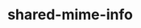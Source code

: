 ---
title: "shared-mime-info"
layout: cache
categories: [package, develop]
meta: {"versions": ["1.10"], "compilers": ["gcc@=11.4.0", "oneapi@=2024.2.0"], "oss": ["ubuntu22.04"], "platforms": ["linux"], "targets": ["x86_64_v3"], "stacks": ["e4s", "e4s-oneapi", "root"], "num_specs": 11, "num_specs_by_stack": {"e4s": 5, "root": 11, "e4s-oneapi": 6}}
spec_details: [{"hash": "eonk4kd5xj3otxhhsst6vgovasuiqftf", "compiler": "gcc@=11.4.0", "versions": ["1.10"], "os": "ubuntu22.04", "platform": "linux", "target": "x86_64_v3", "variants": ["build_system=autotools"], "stacks": ["e4s", "root"], "size": "-", "tarball": "https://binaries.spack.io/develop/build_cache/linux-ubuntu22.04-x86_64_v3/gcc-11.4.0/shared-mime-info-1.10/linux-ubuntu22.04-x86_64_v3-gcc-11.4.0-shared-mime-info-1.10-eonk4kd5xj3otxhhsst6vgovasuiqftf.spack"}, {"hash": "rwg5ckq4cfaf6ek4rczzfjfizvselos6", "compiler": "gcc@=11.4.0", "versions": ["1.10"], "os": "ubuntu22.04", "platform": "linux", "target": "x86_64_v3", "variants": ["build_system=autotools"], "stacks": ["e4s", "root"], "size": "-", "tarball": "https://binaries.spack.io/develop/build_cache/linux-ubuntu22.04-x86_64_v3/gcc-11.4.0/shared-mime-info-1.10/linux-ubuntu22.04-x86_64_v3-gcc-11.4.0-shared-mime-info-1.10-rwg5ckq4cfaf6ek4rczzfjfizvselos6.spack"}, {"hash": "id724xrbw265th447rr5bj3q5glmelmx", "compiler": "gcc@=11.4.0", "versions": ["1.10"], "os": "ubuntu22.04", "platform": "linux", "target": "x86_64_v3", "variants": ["build_system=autotools"], "stacks": ["e4s", "root"], "size": "-", "tarball": "https://binaries.spack.io/develop/build_cache/linux-ubuntu22.04-x86_64_v3/gcc-11.4.0/shared-mime-info-1.10/linux-ubuntu22.04-x86_64_v3-gcc-11.4.0-shared-mime-info-1.10-id724xrbw265th447rr5bj3q5glmelmx.spack"}, {"hash": "dbu43v4y4kxus2otvev3j73jrk4zsa3m", "compiler": "gcc@=11.4.0", "versions": ["1.10"], "os": "ubuntu22.04", "platform": "linux", "target": "x86_64_v3", "variants": ["build_system=autotools"], "stacks": ["e4s", "root"], "size": "-", "tarball": "https://binaries.spack.io/develop/build_cache/linux-ubuntu22.04-x86_64_v3/gcc-11.4.0/shared-mime-info-1.10/linux-ubuntu22.04-x86_64_v3-gcc-11.4.0-shared-mime-info-1.10-dbu43v4y4kxus2otvev3j73jrk4zsa3m.spack"}, {"hash": "mffvzw26gt4uybjkkdnmv2icrjfd2zpo", "compiler": "gcc@=11.4.0", "versions": ["1.10"], "os": "ubuntu22.04", "platform": "linux", "target": "x86_64_v3", "variants": ["build_system=autotools"], "stacks": ["e4s", "root"], "size": "-", "tarball": "https://binaries.spack.io/develop/build_cache/linux-ubuntu22.04-x86_64_v3/gcc-11.4.0/shared-mime-info-1.10/linux-ubuntu22.04-x86_64_v3-gcc-11.4.0-shared-mime-info-1.10-mffvzw26gt4uybjkkdnmv2icrjfd2zpo.spack"}, {"hash": "i2lbm6gqyhkblmc3usfbcgfzhjhha2gc", "compiler": "oneapi@=2024.2.0", "versions": ["1.10"], "os": "ubuntu22.04", "platform": "linux", "target": "x86_64_v3", "variants": ["build_system=autotools"], "stacks": ["e4s-oneapi", "root"], "size": "-", "tarball": "https://binaries.spack.io/develop/build_cache/linux-ubuntu22.04-x86_64_v3/oneapi-2024.2.0/shared-mime-info-1.10/linux-ubuntu22.04-x86_64_v3-oneapi-2024.2.0-shared-mime-info-1.10-i2lbm6gqyhkblmc3usfbcgfzhjhha2gc.spack"}, {"hash": "dmmloh2dtf6jpoz7cwyz5jetqv3ndxec", "compiler": "oneapi@=2024.2.0", "versions": ["1.10"], "os": "ubuntu22.04", "platform": "linux", "target": "x86_64_v3", "variants": ["build_system=autotools"], "stacks": ["e4s-oneapi", "root"], "size": "-", "tarball": "https://binaries.spack.io/develop/build_cache/linux-ubuntu22.04-x86_64_v3/oneapi-2024.2.0/shared-mime-info-1.10/linux-ubuntu22.04-x86_64_v3-oneapi-2024.2.0-shared-mime-info-1.10-dmmloh2dtf6jpoz7cwyz5jetqv3ndxec.spack"}, {"hash": "k7sg4xsvhusvyotyrwa4ajomb53ut4zw", "compiler": "oneapi@=2024.2.0", "versions": ["1.10"], "os": "ubuntu22.04", "platform": "linux", "target": "x86_64_v3", "variants": ["build_system=autotools"], "stacks": ["e4s-oneapi", "root"], "size": "-", "tarball": "https://binaries.spack.io/develop/build_cache/linux-ubuntu22.04-x86_64_v3/oneapi-2024.2.0/shared-mime-info-1.10/linux-ubuntu22.04-x86_64_v3-oneapi-2024.2.0-shared-mime-info-1.10-k7sg4xsvhusvyotyrwa4ajomb53ut4zw.spack"}, {"hash": "jy3gpvh4dtnekqhlw326h3ytvkb4oha5", "compiler": "oneapi@=2024.2.0", "versions": ["1.10"], "os": "ubuntu22.04", "platform": "linux", "target": "x86_64_v3", "variants": ["build_system=autotools"], "stacks": ["e4s-oneapi", "root"], "size": "-", "tarball": "https://binaries.spack.io/develop/build_cache/linux-ubuntu22.04-x86_64_v3/oneapi-2024.2.0/shared-mime-info-1.10/linux-ubuntu22.04-x86_64_v3-oneapi-2024.2.0-shared-mime-info-1.10-jy3gpvh4dtnekqhlw326h3ytvkb4oha5.spack"}, {"hash": "gpt6wufsn3rkt22vuosueg33zaau2jkc", "compiler": "oneapi@=2024.2.0", "versions": ["1.10"], "os": "ubuntu22.04", "platform": "linux", "target": "x86_64_v3", "variants": ["build_system=autotools"], "stacks": ["e4s-oneapi", "root"], "size": "-", "tarball": "https://binaries.spack.io/develop/build_cache/linux-ubuntu22.04-x86_64_v3/oneapi-2024.2.0/shared-mime-info-1.10/linux-ubuntu22.04-x86_64_v3-oneapi-2024.2.0-shared-mime-info-1.10-gpt6wufsn3rkt22vuosueg33zaau2jkc.spack"}, {"hash": "nhzjifuapr5vtqf3afdnsscmsfhvmkcu", "compiler": "oneapi@=2024.2.0", "versions": ["1.10"], "os": "ubuntu22.04", "platform": "linux", "target": "x86_64_v3", "variants": ["build_system=autotools"], "stacks": ["e4s-oneapi", "root"], "size": "-", "tarball": "https://binaries.spack.io/develop/build_cache/linux-ubuntu22.04-x86_64_v3/oneapi-2024.2.0/shared-mime-info-1.10/linux-ubuntu22.04-x86_64_v3-oneapi-2024.2.0-shared-mime-info-1.10-nhzjifuapr5vtqf3afdnsscmsfhvmkcu.spack"}]
---